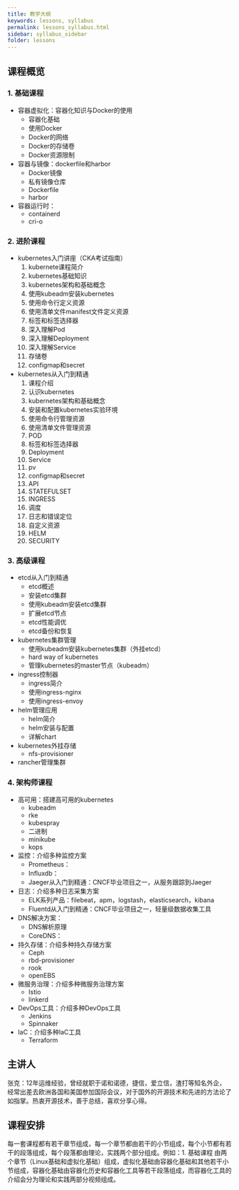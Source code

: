 ```yaml
---
title: 教学大纲
keywords: lessons, syllabus
permalink: lessons_syllabus.html
sidebar: syllabus_sidebar
folder: lessons
---
```


## 课程概览

### 1. 基础课程

+ 容器虚拟化：容器化知识与Docker的使用
  + 容器化基础
  + 使用Docker
  + Docker的网络
  + Docker的存储卷
  + Docker资源限制
+ 容器与镜像：dockerfile和harbor
  + Docker镜像
  + 私有镜像仓库
  + Dockerfile
  + harbor
+ 容器运行时：
  + containerd
  + cri-o

### 2. 进阶课程

+ kubernetes入门讲座（CKA考试指南）
  1. kubernete课程简介
  2. kubernetes基础知识
  3. kubernetes架构和基础概念
  4. 使用kubeadm安装kubernetes
  5. 使用命令行定义资源
  6. 使用清单文件manifest文件定义资源
  7. 标签和标签选择器
  8. 深入理解Pod
  9. 深入理解Deployment
  10. 深入理解Service
  11. 存储卷
  12. configmap和secret
+ kubernetes从入门到精通
  1. 课程介绍
  2. 认识kubernetes
  3. kubernetes架构和基础概念
  4. 安装和配置kubernetes实验环境
  5. 使用命令行管理资源
  6. 使用清单文件管理资源
  7. POD
  8. 标签和标签选择器
  9. Deployment
  10. Service
  11. pv
  12. configmap和secret
  13. API
  14. STATEFULSET
  15. INGRESS
  16. 调度
  17. 日志和错误定位
  18. 自定义资源
  19. HELM
  20. SECURITY

### 3. 高级课程

+ etcd从入门到精通
  + etcd概述
  + 安装etcd集群
  + 使用kubeadm安装etcd集群
  + 扩展etcd节点
  + etcd性能调优
  + etcd备份和恢复
+ kubernetes集群管理
  + 使用kubeadm安装kubernetes集群（外挂etcd）
  + hard way of kubernetes
  + 管理kubernetes的master节点（kubeadm）
+ ingress控制器
  + ingress简介
  + 使用ingress-nginx
  + 使用ingress-envoy
+ helm管理应用
  + helm简介
  + helm安装与配置
  + 详解chart
+ kubernetes外挂存储
  + nfs-provisioner
+ rancher管理集群

### 4. 架构师课程

+ 高可用：搭建高可用的kubernetes
  + kubeadm
  + rke
  + kubespray
  + 二进制
  + minikube
  + kops
+ 监控：介绍多种监控方案
  + Prometheus：
  + Influxdb：
  + Jaeger从入门到精通：CNCF毕业项目之一，从服务跟踪到Jaeger
+ 日志：介绍多种日志采集方案
  + ELK系列产品：filebeat，apm，logstash，elasticsearch，kibana
  + Fluentd从入门到精通：CNCF毕业项目之一，轻量级数据收集工具
+ DNS解决方案：
  + DNS解析原理
  + CoreDNS：
+ 持久存储：介绍多种持久存储方案
  + Ceph
  + rbd-provisioner
  + rook
  + openEBS
+ 微服务治理：介绍多种微服务治理方案
  + Istio
  + linkerd
+ DevOps工具：介绍多种DevOps工具
  + Jenkins
  + Spinnaker
+ IaC：介绍多种IaC工具
  + Terraform

## 主讲人

张克：12年运维经验，曾经就职于诺和诺德，捷信，爱立信，渣打等知名外企，经常出差去欧洲各国和美国参加国际会议，对于国外的开源技术和先进的方法论了如指掌。热衷开源技术，善于总结，喜欢分享心得。

## 课程安排

每一套课程都有若干章节组成，每一个章节都由若干的小节组成，每个小节都有若干的段落组成，每个段落都由理论，实践两个部分组成。例如：1. 基础课程 由两个章节（Linux基础和虚拟化基础）组成，虚拟化基础由容器化基础和其他若干小节组成，容器化基础由容器化历史和容器化工具等若干段落组成，而容器化工具的介绍会分为理论和实践两部分视频组成。
